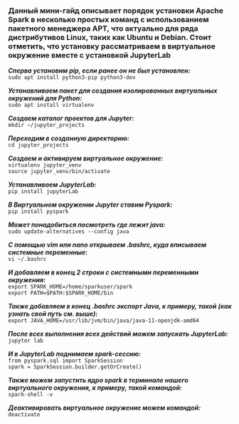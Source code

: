 ### Данный мини-гайд описывает порядок установки Apache Spark в несколько простых команд с использованием пакетного менеджера APT, что актуально для ряда дистрибутивов Linux, таких как Ubuntu и Debian. Стоит отметить, что установку рассматриваем в виртуальное окружение вместе с установкой JupyterLab

***Сперва установим pip, если ранее он не был установлен:***  
```sudo apt install python3-pip python3-dev```

***Устанавливаем пакет для создания изолированных виртуальных окружений для Python:***  
```sudo apt install virtualenv```

***Cоздаем каталог проектов для Jupyter:***  
```mkdir ~/jupyter_projects```

***Переходим в созданную директорию:***  
```cd jupyter_projects```

***Создаем и активируем виртуальное окружение:***  
```virtualenv jupyter_venv```  
```source jupyter_venv/bin/activate```

***Устанавливаем JupyterLab:***  
```pip install jupyterLab```

***В Виртуальном окружении Jupyter ставим Pyspark:***  
```pip install pyspark```

***Может понадобиться посмотреть где лежит java:***  
```sudo update-alternatives --config java```

***C помощью vim или nano открываем .bashrc, куда вписываем системные переменные:***  
```vi ~/.bashrc```

***И добавляем в конец 2 строки с системными переменными окружения:***  
```export SPARK_HOME=/home/sparkuser/spark```  
```export PATH=$PATH:$SPARK_HOME/bin```

***Также добавляем в конец .bashrc экспорт Java, к примеру, такой (как узнать свой путь см. выше):***  
```export JAVA_HOME=/usr/lib/jvm/bin/java/java-11-openjdk-amd64```

***После всех выполнения всех действий можем запускать JupyterLab:***  
```jupyter lab```

***И в JupyterLab поднимаем spark-сессию:***  
```from pyspark.sql import SparkSession```  
```spark = SparkSession.builder.getOrCreate()```

***Также можем запустить ядро spark в терминале нашего виртуального окружения, к примеру, такой командой:***  
```spark-shell -v```

***Деактивировать виртуальное окружение можем командой:***
```deactivate```
